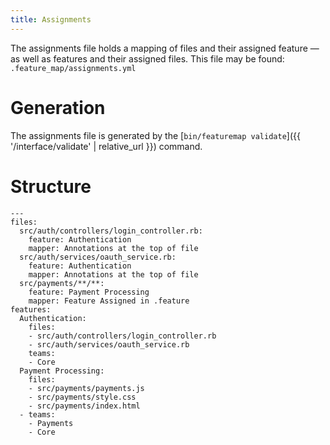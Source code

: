 ```yaml
---
title: Assignments
---
```


The assignments file holds a mapping of files and their assigned feature &mdash; as well as features and their assigned files.  This file may be found:  `.feature_map/assignments.yml`

# Generation

The assignments file is generated by the [`bin/featuremap validate`]({{ '/interface/validate' | relative_url }}) command.

# Structure

```
---
files:
  src/auth/controllers/login_controller.rb:
    feature: Authentication
    mapper: Annotations at the top of file
  src/auth/services/oauth_service.rb:
    feature: Authentication
    mapper: Annotations at the top of file
  src/payments/**/**:
    feature: Payment Processing
    mapper: Feature Assigned in .feature
features:
  Authentication:
    files:
    - src/auth/controllers/login_controller.rb
    - src/auth/services/oauth_service.rb
    teams:
    - Core
  Payment Processing:
    files:
    - src/payments/payments.js
    - src/payments/style.css
    - src/payments/index.html
  - teams:
    - Payments
    - Core
```
